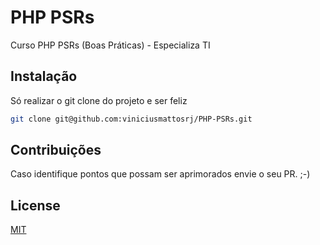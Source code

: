 # PHP PSRs

Curso PHP PSRs (Boas Práticas) - Especializa TI 

## Instalação

Só realizar o git clone do projeto e ser feliz
```bash
git clone git@github.com:viniciusmattosrj/PHP-PSRs.git
```

## Contribuições
Caso identifique pontos
que possam ser aprimorados envie o seu PR. ;-)


## License
[MIT](https://choosealicense.com/licenses/mit/)
